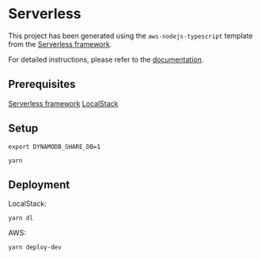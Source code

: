 # Serverless

This project has been generated using the `aws-nodejs-typescript` template from the [Serverless framework](https://www.serverless.com/).

For detailed instructions, please refer to the [documentation](https://www.serverless.com/framework/docs/providers/aws/).

## Prerequisites

[Serverless framework](https://www.serverless.com/framework/docs/getting-started)
[LocalStack](https://docs.localstack.cloud/getting-started/installation/)

## Setup

```shell
export DYNAMODB_SHARE_DB=1
```

```shell
yarn
```

## Deployment

LocalStack:
```shell
yarn dl
```

AWS:
```shell
yarn deploy-dev
```
